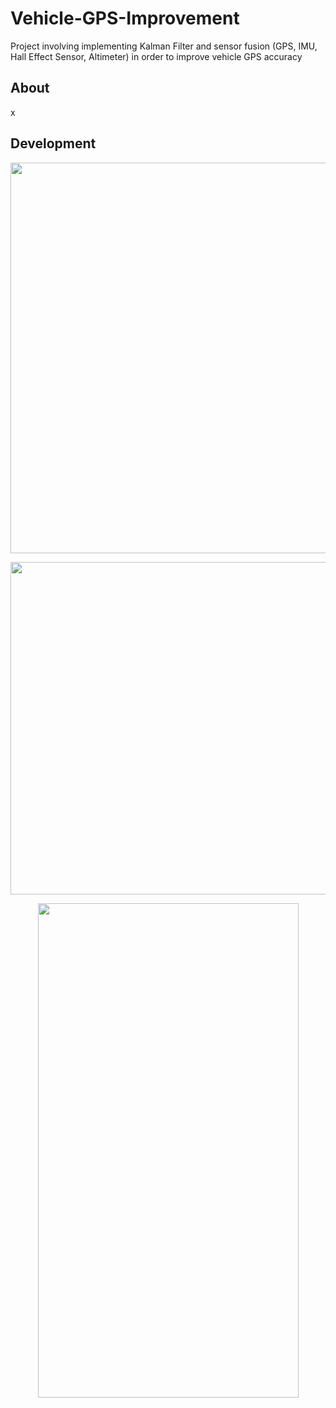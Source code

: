 # Vehicle-GPS-Improvement
Project involving implementing Kalman Filter and sensor fusion (GPS, IMU, Hall Effect Sensor, Altimeter) in order to improve vehicle GPS accuracy

## About
x

## Development

<p align="center">
  <img src="https://i.imgur.com/09ZYpva.png" width="875" height="625">
</p>

<p align="center">
  <img src="https://i.imgur.com/jboK9KN.png" width="840" height="532">
</p>

<p align="center">
  <img src="https://i.imgur.com/R4wo2ey.jpg" width="417" height="791">
</p>
